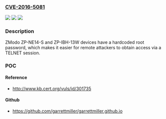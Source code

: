 ### [CVE-2016-5081](https://cve.mitre.org/cgi-bin/cvename.cgi?name=CVE-2016-5081)
![](https://img.shields.io/static/v1?label=Product&message=n%2Fa&color=blue)
![](https://img.shields.io/static/v1?label=Version&message=n%2Fa&color=blue)
![](https://img.shields.io/static/v1?label=Vulnerability&message=n%2Fa&color=brighgreen)

### Description

ZModo ZP-NE14-S and ZP-IBH-13W devices have a hardcoded root password, which makes it easier for remote attackers to obtain access via a TELNET session.

### POC

#### Reference
- http://www.kb.cert.org/vuls/id/301735

#### Github
- https://github.com/garrettmiller/garrettmiller.github.io

